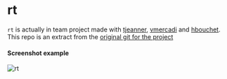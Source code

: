 # rt

`rt` is actually in team project made with [tjeanner](https://github.com/tjeanner), [vmercadi](https://github.com/vmercadi) and [hbouchet](https://www.linkedin.com/in/h%C3%A9lo%C3%AFse-bouchet-3a917ba2/).  
This repo is an extract from the [original git for the project](https://github.com/tjeanner/RT)

#### Screenshot example
![rt](http://quillet.com/images/rt.png)
